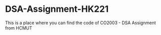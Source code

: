 # DSA-Assignment-HK221
This is a place where you can find the code of CO2003 - DSA Assignment from HCMUT
